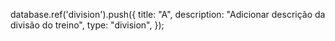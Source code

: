 database.ref('division').push({
title: "A",
description: "Adicionar descrição da divisão do treino",
type: "division",
});
